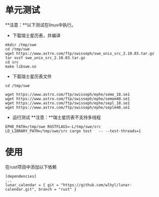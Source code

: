 
# 单元测试
**注意：**以下测试在linux中执行。
* 下载瑞士星历表，并编译
```
mkdir /tmp/swe
cd /tmp/swe
wget https://www.astro.com/ftp/swisseph/swe_unix_src_2.10.03.tar.gz
tar xvzf swe_unix_src_2.10.03.tar.gz
cd src
make libswe.so
```

* 下载瑞士星历表文件
```
cd /tmp/swe

wget https://www.astro.com/ftp/swisseph/ephe/semo_18.se1
wget https://www.astro.com/ftp/swisseph/ephe/semom48.se1
wget https://www.astro.com/ftp/swisseph/ephe/sepl_18.se1
wget https://www.astro.com/ftp/swisseph/ephe/seplm48.se1
```
* 运行测试
**注意：**瑞士星历表不支持多线程
```
EPHE_PATH=/tmp/swe RUSTFLAGS=-L/tmp/swe/src LD_LIBRARY_PATH=/tmp/swe/src cargo test   -- --test-threads=1
```

# 使用
在rust项目中添加以下依赖
```
[dependencies]
...
lunar_calendar = { git = "https://github.com/wlhyl/lunar-calendar.git", branch = "rust" }
```